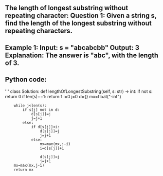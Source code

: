 The length of longest substring without repeating character:
**Question 1:**
Given a string s, find the length of the longest substring without repeating characters.
---
**Example 1:**
Input: s = "abcabcbb"
Output: 3
Explanation: The answer is "abc", with the length of 3.
---
## Python code:
'''
class Solution:
    def lengthOfLongestSubstring(self, s: str) -> int:
        if not s:
            return 0
        if len(s)==1:
            return 1
        i=0
        j=0
        d={}
        mx=float("-inf")
            
        while j<len(s):
            if s[j] not in d:
                d[s[j]]=j
                j=j+1
            else:
                if d[s[j]]<i:
                    d[s[j]]=j
                    j=j+1
                else:
                    mx=max(mx,j-i)
                    i=d[s[j]]+1

                    d[s[j]]=j
                    j=j+1
        mx=max(mx,j-i)
        return mx
